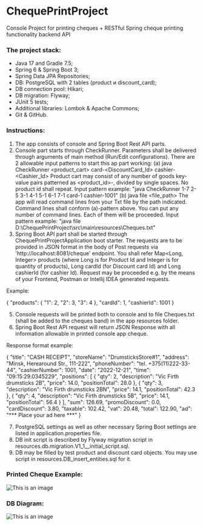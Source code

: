 # ChequePrintProject

Console Project for printing cheques + RESTful Spring cheque printing functionality backend API

### The project stack:

- Java 17 and Gradle 7.5;
- Spring 6 & Spring Boot 3;
- Spring Data JPA Repositories;
- DB: PostgreSQL with 2 tables (product и discount_card);
- DB connection pool: Hikari;
- DB migration: Flyway;
- JUnit 5 tests;
- Additional libraries: Lombok & Apache Commons;
- Git & GitHub.

### Instructions:

1) The app consists of console and Spring Boot Rest API parts.
2) Console part starts through CheckRunner. Parameters shall
   be delivered through arguments of main method (Run/Edit configurations). There are 2 allowable input patterns to
   start this ap part working:
   (a) java CheckRunner <product_cart> card-<DiscountCard_Id> cashier-<Cashier_Id>
   Product cart may consist of any number of goods key-value pairs patterned as <product_id>-<quantity>, divided by
   single spaces. No product id shall repeat.
   Input pattern example: "java CheckRunner 1-7 2-5 3-1 4-1 5-1 6-1 7-1 card-1 cashier-1001"
   (b) java file <file_path>
   The app will read command lines from your Txt file by the path indicated. Command lines shall conform (a)-pattern
   above. You can put any number of command lines. Each of them will be proceeded.
   Input pattern example: "java file D:\ChequePrintProject\src\main\resources\Cheques.txt"
3) Spring Boot API part shall be started through ChequePrintProjectApplication boot starter. The requests are to be
   provided in JSON format in the body of Post requests via 'http://localhost:8081/cheque' endpoint.
   You shall refer Map<Long, Integer> products (where Long is for Product Id and Integer is for quantity of products),
   Long cardId (for Discount card Id) and Long cashierId (for cashier Id). Request may be proceeded e.g. by the means of
   your Frontend, Postman or Intellij IDEA generated requests.

Example:

{
"products": {
"1": 2,
"2": 3,
"3": 4
},
"cardId": 1,
"cashierId": 1001
}

5) Console requests will be printed both to console and to file Cheques.txt (shall be added to the cheques band) in the
   app resources folder.
6) Spring Boot Rest API request will return JSON Response with all information allowable in printed console app cheque.

Response format example:

{
"title": "CASH RECEIPT",
"storeName": "DrumsticksStore#1",
"address": "Minsk, Herearound Str., 111-222",
"phoneNumber": "tel. +375(11)222-33-44",
"cashierNumber": 1001,
"date": "2022-12-21",
"time": "09:15:29.0345229",
"positions": [
{
"qty": 2,
"description": "Vic Firth drumsticks 2B",
"price": 14.0,
"positionTotal": 28.0
},
{
"qty": 3,
"description": "Vic Firth drumsticks 2BN",
"price": 14.1,
"positionTotal": 42.3
},
{
"qty": 4,
"description": "Vic Firth drumsticks 5B",
"price": 14.1,
"positionTotal": 56.4
}
],
"sum": 126.69,
"promoDiscount": 0.0,
"cardDiscount": 3.80,
"taxable": 102.42,
"vat": 20.48,
"total": 122.90,
"ad": "*** Place your ad here ***"
}

7) PostgreSQL settings as well as other necessary Spring Boot settings are listed in application.properties file.
8) DB init script is described by Flyway migration script in resources.db.migration.V1_1__initial_script.sql.
9) DB may be filled by test product and discount card objects. You may use script in resources.DB_insert_entities.sql
   for it.

### Printed Cheque Example:
![This is an image](https://disk.yandex.ru/i/zMQt2VA09gUJlw)

### DB Diagram:
![This is an image](https://disk.yandex.ru/i/MvLYR0ohDhZ2FQ)
